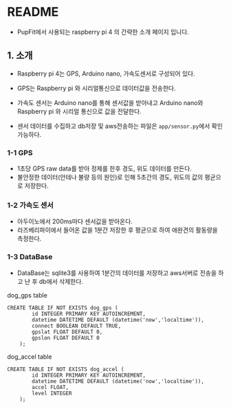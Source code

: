# README

- PupFit에서 사용되는 raspberry pi 4 의 간략한 소개 페이지 입니다.



## 1. 소개

- Raspberry pi 4는 GPS, Arduino nano, 가속도센서로 구성되어 있다. 
- GPS는 Raspberry pi 와 시리얼통신으로 데이터값을 전송한다. 
- 가속도 센서는 Arduino nano를 통해 센서값을 받아내고 Arduino nano와 Raspberry pi 와 시리얼 통신으로 값을 전달한다.

- 센서 데이터를 수집하고 db저장 및 aws전송하는 파일은 `app/sensor.py`에서 확인 가능하다.



### 1-1 GPS

- 1초당 GPS raw data를 받아 정제를 한후 경도, 위도 데이터를 만든다.
- 불안정한 데이터(안테나 불량 등의 원인)로 인해 5초간의 경도, 위도의 값의 평균으로 저장한다.



### 1-2 가속도 센서

- 아두이노에서 200ms마다 센서값을 받아온다.
- 라즈베리파이에서 들어온 값을 1분간 저장한 후 평균으로 하여 애완견의 활동량을 측정한다. 



### 1-3 DataBase

- DataBase는 sqlite3를 사용하여 1분간의 데이터를 저장하고 aws서버로 전송을 하고 난 후 db에서 삭제한다.

dog_gps table

```sqlite
CREATE TABLE IF NOT EXISTS dog_gps (
        id INTEGER PRIMARY KEY AUTOINCREMENT,
        datetime DATETIME DEFAULT (datetime('now','localtime')),
        connect BOOLEAN DEFAULT TRUE,
        gpslat FLOAT DEFAULT 0,
        gpslon FLOAT DEFAULT 0
    );
```

dog_accel table

```sqlite
CREATE TABLE IF NOT EXISTS dog_accel (
        id INTEGER PRIMARY KEY AUTOINCREMENT,
        datetime DATETIME DEFAULT (datetime('now','localtime')),
        accel FLOAT,
        level INTEGER
    );
```

